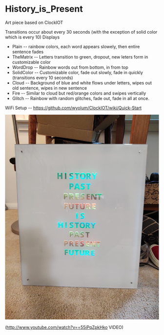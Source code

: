 # History_is_Present
Art piece based on ClockIOT

Transitions occur about every 30 seconds (with the exception of solid color which is every 10)
Displays
* Plain -- rainbow colors, each word appears slowely, then entire sentence fades
* TheMatrix -- Letters transition to green, dropout, new leters form in customizable color
* WordDrop -- Rainbow words out from bottom, in from top
* SolidColor -- Customizable color, fade out slowly, fade in quickly (transitions every 10 seconds)
* Cloud -- Background of blue and white flows under letters, wipes out old sentence, wipes in new sentence
* Fire -- Similar to cloud but red/orange colors and swipes vertically
* Glitch -- Rainbow with random glitches, fade out, fade in all at once.

WiFi Setup -- https://github.com/wyolum/ClockIOT/wiki/Quick-Start


![AllOn](https://github.com/wyojustin/History_is_Present/blob/master/images/IMG_20200904_114648229.jpg)

(http://www.youtube.com/watch?v==55iPqZpkHko VIDEO)

